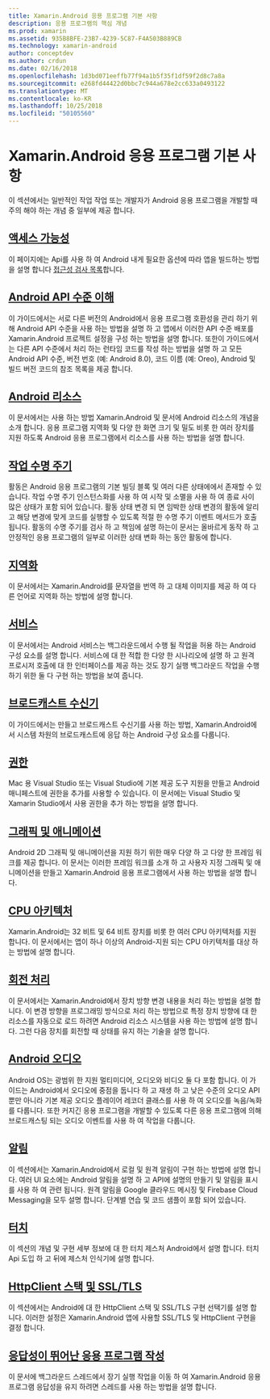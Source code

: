 ```yaml
---
title: Xamarin.Android 응용 프로그램 기본 사항
description: 응용 프로그램의 핵심 개념
ms.prod: xamarin
ms.assetid: 935B8BFE-23B7-4239-5C87-F4A503B889CB
ms.technology: xamarin-android
author: conceptdev
ms.author: crdun
ms.date: 02/16/2018
ms.openlocfilehash: 1d3bd071eeffb77f94a1b5f35f1df59f2d8c7a8a
ms.sourcegitcommit: e268fd44422d0bbc7c944a678e2cc633a0493122
ms.translationtype: MT
ms.contentlocale: ko-KR
ms.lasthandoff: 10/25/2018
ms.locfileid: "50105560"
---
```

# <a name="xamarinandroid-application-fundamentals"></a>Xamarin.Android 응용 프로그램 기본 사항

이 섹션에서는 일반적인 작업 작업 또는 개발자가 Android 응용 프로그램을 개발할 때 주의 해야 하는 개념 중 일부에 제공 합니다.

## <a name="accessibilityandroidapp-fundamentalsaccessibilitymd"></a>[액세스 가능성](~/android/app-fundamentals/accessibility.md)

이 페이지에는 Api를 사용 하 여 Android 내게 필요한 옵션에 따라 앱을 빌드하는 방법을 설명 합니다 [접근성 검사 목록](~/cross-platform/app-fundamentals/accessibility.md)합니다.

##  <a name="understanding-android-api-levelsandroidapp-fundamentalsandroid-api-levelsmd"></a>[Android API 수준 이해](~/android/app-fundamentals/android-api-levels.md)

이 가이드에서는 서로 다른 버전의 Android에서 응용 프로그램 호환성을 관리 하기 위해 Android API 수준을 사용 하는 방법을 설명 하 고 앱에서 이러한 API 수준 배포를 Xamarin.Android 프로젝트 설정을 구성 하는 방법을 설명 합니다. 또한이 가이드에서는 다른 API 수준에서 처리 하는 런타임 코드를 작성 하는 방법을 설명 하 고 모든 Android API 수준, 버전 번호 (예: Android 8.0), 코드 이름 (예: Oreo), Android 및 빌드 버전 코드의 참조 목록을 제공 합니다.



##  <a name="resources-in-androidandroidapp-fundamentalsresources-in-androidindexmd"></a>[Android 리소스](~/android/app-fundamentals/resources-in-android/index.md)

이 문서에서는 사용 하는 방법 Xamarin.Android 및 문서에 Android 리소스의 개념을 소개 합니다. 응용 프로그램 지역화 및 다양 한 화면 크기 및 밀도 비롯 한 여러 장치를 지원 하도록 Android 응용 프로그램에서 리소스를 사용 하는 방법을 설명 합니다.




##  <a name="activity-lifecycleandroidapp-fundamentalsactivity-lifecycleindexmd"></a>[작업 수명 주기](~/android/app-fundamentals/activity-lifecycle/index.md)

활동은 Android 응용 프로그램의 기본 빌딩 블록 및 여러 다른 상태에에서 존재할 수 있습니다. 작업 수명 주기 인스턴스화를 사용 하 여 시작 및 소멸을 사용 하 여 종료 사이 많은 상태가 포함 되어 있습니다. 활동 상태 변경 되 면 임박한 상태 변경의 활동에 알리고 해당 변경에 맞게 코드를 실행할 수 있도록 적절 한 수명 주기 이벤트 메서드가 호출 됩니다. 활동의 수명 주기를 검사 하 고 책임에 설명 하는이 문서는 올바르게 동작 하 고 안정적인 응용 프로그램의 일부로 이러한 상태 변화 하는 동안 활동에 합니다.

##  <a name="localizationandroidapp-fundamentalslocalizationmd"></a>[지역화](~/android/app-fundamentals/localization.md)

이 문서에서는 Xamarin.Android를 문자열을 번역 하 고 대체 이미지를 제공 하 여 다른 언어로 지역화 하는 방법에 설명 합니다.

## <a name="servicesandroidapp-fundamentalsservicesindexmd"></a>[서비스](~/android/app-fundamentals/services/index.md)

이 문서에서는 Android 서비스는 백그라운드에서 수행 될 작업을 허용 하는 Android 구성 요소를 설명 합니다. 서비스에 대 한 적합 한 다양 한 시나리오에 설명 하 고 원격 프로시저 호출에 대 한 인터페이스를 제공 하는 것도 장기 실행 백그라운드 작업을 수행 하기 위한 둘 다 구현 하는 방법을 보여 줍니다.

## <a name="broadcast-receiversandroidapp-fundamentalsbroadcast-receiversmd"></a>[브로드캐스트 수신기](~/android/app-fundamentals/broadcast-receivers.md)

이 가이드에서는 만들고 브로드캐스트 수신기를 사용 하는 방법, Xamarin.Android에서 시스템 차원의 브로드캐스트에 응답 하는 Android 구성 요소를 다룹니다.



##  <a name="permissionsandroidapp-fundamentalspermissionsmd"></a>[권한](~/android/app-fundamentals/permissions.md)

Mac 용 Visual Studio 또는 Visual Studio에 기본 제공 도구 지원을 만들고 Android 매니페스트에 권한을 추가를 사용할 수 있습니다. 이 문서에는 Visual Studio 및 Xamarin Studio에서 사용 권한을 추가 하는 방법을 설명 합니다.



##  <a name="graphics-and-animationandroidapp-fundamentalsgraphics-and-animationmd"></a>[그래픽 및 애니메이션](~/android/app-fundamentals/graphics-and-animation.md)

Android 2D 그래픽 및 애니메이션을 지원 하기 위한 매우 다양 하 고 다양 한 프레임 워크를 제공 합니다. 이 문서는 이러한 프레임 워크를 소개 하 고 사용자 지정 그래픽 및 애니메이션을 만들고 Xamarin.Android 응용 프로그램에서 사용 하는 방법을 설명 합니다.


##  <a name="cpu-architecturesandroidapp-fundamentalscpu-architecturesmd"></a>[CPU 아키텍처](~/android/app-fundamentals/cpu-architectures.md)

Xamarin.Android는 32 비트 및 64 비트 장치를 비롯 한 여러 CPU 아키텍처를 지원 합니다. 이 문서에서는 앱이 하나 이상의 Android-지원 되는 CPU 아키텍처를 대상 하는 방법에 설명 합니다.




##  <a name="handling-rotationandroidapp-fundamentalshandling-rotationmd"></a>[회전 처리](~/android/app-fundamentals/handling-rotation.md)

이 문서에서는 Xamarin.Android에서 장치 방향 변경 내용을 처리 하는 방법을 설명 합니다. 이 변경 방향을 프로그래밍 방식으로 처리 하는 방법으로 특정 장치 방향에 대 한 리소스를 자동으로 로드 하려면 Android 리소스 시스템을 사용 하는 방법에 설명 합니다. 그런 다음 장치를 회전할 때 상태를 유지 하는 기술을 설명 합니다.



##  <a name="android-audioandroidapp-fundamentalsandroid-audiomd"></a>[Android 오디오](~/android/app-fundamentals/android-audio.md)

Android OS는 광범위 한 지원 멀티미디어, 오디오와 비디오 둘 다 포함 합니다. 이 가이드는 Android에서 오디오에 중점을 둡니다 하 고 재생 하 고 낮은 수준의 오디오 API 뿐만 아니라 기본 제공 오디오 플레이어 레코더 클래스를 사용 하 여 오디오를 녹음/녹화를 다룹니다. 또한 커지긴 응용 프로그램을 개발할 수 있도록 다른 응용 프로그램에 의해 브로드캐스팅 되는 오디오 이벤트를 사용 하 여 작업을 다룹니다.




##  <a name="notificationsandroidapp-fundamentalsnotificationsindexmd"></a>[알림](~/android/app-fundamentals/notifications/index.md)

이 섹션에서는 Xamarin.Android에서 로컬 및 원격 알림이 구현 하는 방법에 설명 합니다. 여러 UI 요소에는 Android 알림을 설명 하 고 API에 설명의 만들기 및 알림을 표시를 사용 하 여 관련 됩니다. 원격 알림을 Google 클라우드 메시징 및 Firebase Cloud Messaging을 모두 설명 합니다. 단계별 연습 및 코드 샘플이 포함 되어 있습니다.



##  <a name="touchandroidapp-fundamentalstouchindexmd"></a>[터치](~/android/app-fundamentals/touch/index.md)

이 섹션의 개념 및 구현 세부 정보에 대 한 터치 제스처 Android에서 설명 합니다. 터치 Api 도입 하 고 뒤에 제스처 인식기에 설명 합니다.



##  <a name="httpclient-stack-and-ssltlsandroidapp-fundamentalshttp-stackmd"></a>[HttpClient 스택 및 SSL/TLS](~/android/app-fundamentals/http-stack.md)

이 섹션에서는 Android에 대 한 HttpClient 스택 및 SSL/TLS 구현 선택기를 설명 합니다. 이러한 설정은 Xamarin.Android 앱에 사용할 SSL/TLS 및 HttpClient 구현을 결정 합니다.


##  <a name="writing-responsive-applicationswriting-responsive-appsmd"></a>[응답성이 뛰어난 응용 프로그램 작성](writing-responsive-apps.md)

이 문서에 백그라운드 스레드에서 장기 실행 작업을 이동 하 여 Xamarin.Android 응용 프로그램 응답성을 유지 하려면 스레드를 사용 하는 방법을 설명 합니다.